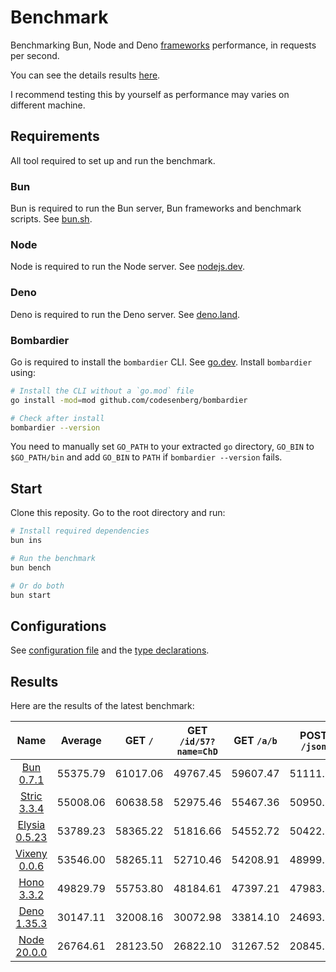 # Benchmark
Benchmarking Bun, Node and Deno [frameworks](/src) performance, in requests per second.

You can see the details results [here](/results/index.md). 

I recommend testing this by yourself as performance may varies on different machine.

## Requirements
All tool required to set up and run the benchmark.

### Bun
Bun is required to run the Bun server, Bun frameworks and benchmark scripts. See [bun.sh](https://bun.sh).

### Node
Node is required to run the Node server. See [nodejs.dev](https://nodejs.dev).

### Deno
Deno is required to run the Deno server. See [deno.land](https://deno.land).

### Bombardier
Go is required to install the `bombardier` CLI. See [go.dev](https://go.dev).
Install `bombardier` using:
```bash
# Install the CLI without a `go.mod` file
go install -mod=mod github.com/codesenberg/bombardier

# Check after install
bombardier --version
```
You need to manually set `GO_PATH` to your extracted `go` directory, `GO_BIN` to `$GO_PATH/bin` and add `GO_BIN` to `PATH` if `bombardier --version` fails.

## Start
Clone this reposity. Go to the root directory and run:
```bash
# Install required dependencies
bun ins

# Run the benchmark
bun bench

# Or do both
bun start
```

## Configurations
See [configuration file](/config.ts) and the [type declarations](/lib/types.ts). 

## Results
Here are the results of the latest benchmark:

| Name | Average | GET `/` | GET `/id/57?name=ChD` | GET `/a/b` | POST `/json` |
|  :---: | :---: | :---: | :---: | :---: | :---: |
| [Bun 0.7.1](/results/Bun) | 55375.79 | 61017.06 | 49767.45 | 59607.47 | 51111.19 |
| [Stric 3.3.4](/results/Stric) | 55008.06 | 60638.58 | 52975.46 | 55467.36 | 50950.83 |
| [Elysia 0.5.23](/results/Elysia) | 53789.23 | 58365.22 | 51816.66 | 54552.72 | 50422.33 |
| [Vixeny 0.0.6](/results/Vixeny) | 53546.00 | 58265.11 | 52710.46 | 54208.91 | 48999.52 |
| [Hono 3.3.2](/results/Hono) | 49829.79 | 55753.80 | 48184.61 | 47397.21 | 47983.54 |
| [Deno 1.35.3](/results/Deno) | 30147.11 | 32008.16 | 30072.98 | 33814.10 | 24693.20 |
| [Node 20.0.0](/results/Node) | 26764.61 | 28123.50 | 26822.10 | 31267.52 | 20845.32 |